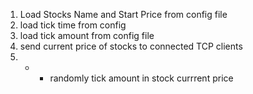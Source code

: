 1) Load Stocks Name and Start Price from config file
2) load tick time from config
3) load tick amount from config file
4) send current price of stocks to connected TCP clients
5) + - randomly tick amount in stock currrent price
  
